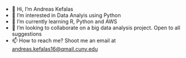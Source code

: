 - 👋 Hi, I’m Andreas Kefalas
- 👀 I’m interested in Data Analyis using Python
- 🌱 I’m currently learning R, Python and AWS 
- 💞️ I’m looking to collaborate on a big data analysis project. Open to all suggestions
- 📫 How to reach me? Shoot me an email at andreas.kefalas16@qmail.cuny.edu 

<!---
akefalas100/akefalas100 is a ✨ special ✨ repository because its `README.md` (this file) appears on your GitHub profile.
You can click the Preview link to take a look at your changes.
--->
